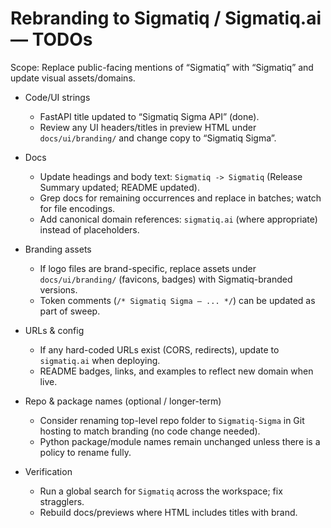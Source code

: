 # Rebranding to Sigmatiq / Sigmatiq.ai — TODOs

Scope: Replace public-facing mentions of “Sigmatiq” with “Sigmatiq” and update visual assets/domains.

- Code/UI strings
  - FastAPI title updated to “Sigmatiq Sigma API” (done).
  - Review any UI headers/titles in preview HTML under `docs/ui/branding/` and change copy to “Sigmatiq Sigma”.

- Docs
  - Update headings and body text: `Sigmatiq -> Sigmatiq` (Release Summary updated; README updated).
  - Grep docs for remaining occurrences and replace in batches; watch for file encodings.
  - Add canonical domain references: `sigmatiq.ai` (where appropriate) instead of placeholders.

- Branding assets
  - If logo files are brand-specific, replace assets under `docs/ui/branding/` (favicons, badges) with Sigmatiq-branded versions.
  - Token comments (`/* Sigmatiq Sigma – ... */`) can be updated as part of sweep.

- URLs & config
  - If any hard-coded URLs exist (CORS, redirects), update to `sigmatiq.ai` when deploying.
  - README badges, links, and examples to reflect new domain when live.

- Repo & package names (optional / longer-term)
  - Consider renaming top-level repo folder to `Sigmatiq-Sigma` in Git hosting to match branding (no code change needed).
  - Python package/module names remain unchanged unless there is a policy to rename fully.

- Verification
  - Run a global search for `Sigmatiq` across the workspace; fix stragglers.
  - Rebuild docs/previews where HTML includes titles with brand.
